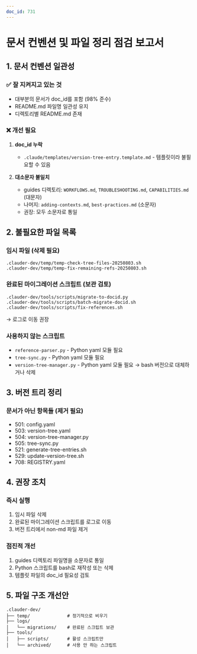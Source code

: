 ```yaml
---
doc_id: 731
---
```


# 문서 컨벤션 및 파일 정리 점검 보고서

## 1. 문서 컨벤션 일관성

### ✅ 잘 지켜지고 있는 것
- 대부분의 문서가 doc_id를 포함 (98% 준수)
- README.md 파일명 일관성 유지
- 디렉토리별 README.md 존재

### ❌ 개선 필요
1. **doc_id 누락**
   - `.claude/templates/version-tree-entry.template.md` - 템플릿이라 불필요할 수 있음

2. **대소문자 불일치**
   - guides 디렉토리: `WORKFLOWS.md`, `TROUBLESHOOTING.md`, `CAPABILITIES.md` (대문자)
   - 나머지: `adding-contexts.md`, `best-practices.md` (소문자)
   - 권장: 모두 소문자로 통일

## 2. 불필요한 파일 목록

### 임시 파일 (삭제 필요)
```
.clauder-dev/temp/temp-check-tree-files-20250803.sh
.clauder-dev/temp/temp-fix-remaining-refs-20250803.sh
```

### 완료된 마이그레이션 스크립트 (보관 검토)
```
.clauder-dev/tools/scripts/migrate-to-docid.py
.clauder-dev/tools/scripts/batch-migrate-docid.sh
.clauder-dev/tools/scripts/fix-references.sh
```
→ 로그로 이동 권장

### 사용하지 않는 스크립트
- `reference-parser.py` - Python yaml 모듈 필요
- `tree-sync.py` - Python yaml 모듈 필요
- `version-tree-manager.py` - Python yaml 모듈 필요
→ bash 버전으로 대체하거나 삭제

## 3. 버전 트리 정리

### 문서가 아닌 항목들 (제거 필요)
- 501: config.yaml
- 503: version-tree.yaml
- 504: version-tree-manager.py
- 505: tree-sync.py
- 521: generate-tree-entries.sh
- 529: update-version-tree.sh
- 708: REGISTRY.yaml

## 4. 권장 조치

### 즉시 실행
1. 임시 파일 삭제
2. 완료된 마이그레이션 스크립트를 로그로 이동
3. 버전 트리에서 non-md 파일 제거

### 점진적 개선
1. guides 디렉토리 파일명을 소문자로 통일
2. Python 스크립트를 bash로 재작성 또는 삭제
3. 템플릿 파일의 doc_id 필요성 검토

## 5. 파일 구조 개선안

```
.clauder-dev/
├── temp/              # 정기적으로 비우기
├── logs/              
│   └── migrations/    # 완료된 스크립트 보관
├── tools/
│   ├── scripts/       # 활성 스크립트만
│   └── archived/      # 사용 안 하는 스크립트
```